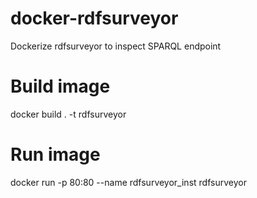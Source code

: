 # docker-rdfsurveyor
Dockerize rdfsurveyor to inspect SPARQL endpoint

# Build image

docker build . -t rdfsurveyor

# Run image
docker run  -p 80:80 --name rdfsurveyor_inst rdfsurveyor


